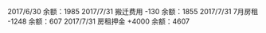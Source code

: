 2017/6/30 余额：1985
2017/7/31 搬迁费用 -130 余额：1855
2017/7/31 7月房租 -1248 余额：607
2017/7/31 房租押金 +4000 余额：4607


